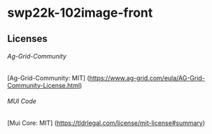# swp22k-102image-front

## Licenses

###### Ag-Grid-Community

[Ag-Grid-Community: MIT] (https://www.ag-grid.com/eula/AG-Grid-Community-License.html)

###### MUI Code

[Mui Core: MIT] (https://tldrlegal.com/license/mit-license#summary)
